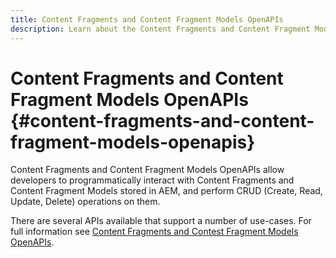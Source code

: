 ```yaml
---
title: Content Fragments and Content Fragment Models OpenAPIs
description: Learn about the Content Fragments and Content Fragment Models OpenAPIs.
---
```

# Content Fragments and Content Fragment Models OpenAPIs {#content-fragments-and-content-fragment-models-openapis}

Content Fragments and Content Fragment Models OpenAPIs allow developers to programmatically interact with Content Fragments and Content Fragment Models stored in AEM, and perform CRUD (Create, Read, Update, Delete) operations on them.

There are several APIs available that support a number of use-cases. For full information see [Content Fragments and Contest Fragment Models OpenAPIs](https://developer.adobe.com/experience-cloud/experience-manager-apis/api/stable/sites/).
